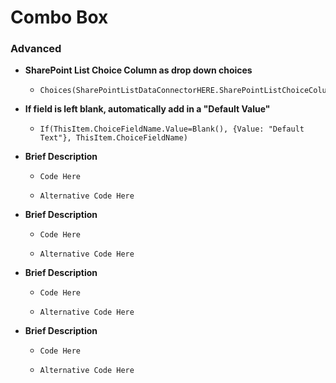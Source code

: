 # Combo Box #
### Advanced ###
  - **SharePoint List Choice Column as drop down choices**
    - ```
      Choices(SharePointListDataConnectorHERE.SharePointListChoiceColumnHERE)
      ```
  - **If field is left blank, automatically add in a "Default Value"**
    - ```
      If(ThisItem.ChoiceFieldName.Value=Blank(), {Value: "Default Text"}, ThisItem.ChoiceFieldName)
      ```
  - **Brief Description**
    - ```
      Code Here
      ```
    - ```
      Alternative Code Here
      ```
  - **Brief Description**
    - ```
      Code Here
      ```
    - ```
      Alternative Code Here
      ```
  - **Brief Description**
    - ```
      Code Here
      ```
    - ```
      Alternative Code Here
      ```
  - **Brief Description**
    - ```
      Code Here
      ```
    - ```
      Alternative Code Here
      ```
